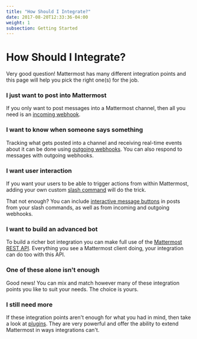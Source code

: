 ```yaml
---
title: "How Should I Integrate?"
date: 2017-08-20T12:33:36-04:00
weight: 1
subsection: Getting Started
---
```


# How Should I Integrate?

Very good question! Mattermost has many different integration points and this page will help you pick the right one(s) for the job.

### I just want to post into Mattermost

If you only want to post messages into a Mattermost channel, then all you need is an [incoming webhook](/integrate/incoming-webhooks).

### I want to know when someone says something

Tracking what gets posted into a channel and receiving real-time events about it can be done using [outgoing webhooks](/integrate/outgoing-webhooks). You can also respond to messages with outgoing webhooks.

### I want user interaction

If you want your users to be able to trigger actions from within Mattermost, adding your own custom [slash command](/integrate/slash-commands) will do the trick.

That not enough? You can include [interactive message buttons](/intergrate/message-attachments/interactive-message-buttons) in posts from your slash commands, as well as from incoming and outgoing webhooks.

### I want to build an advanced bot

To build a richer bot integration you can make full use of the [Mattermost REST API](/integrate/rest-api). Everything you see a Mattermost client doing, your integration can do too with this API.

### One of these alone isn't enough

Good news! You can mix and match however many of these integration points you like to suit your needs. The choice is yours.

### I still need more

If these integration points aren't enough for what you had in mind, then take a look at [plugins](/extend/plugins/). They are very powerful and offer the ability to extend Mattermost in ways integrations can't.
